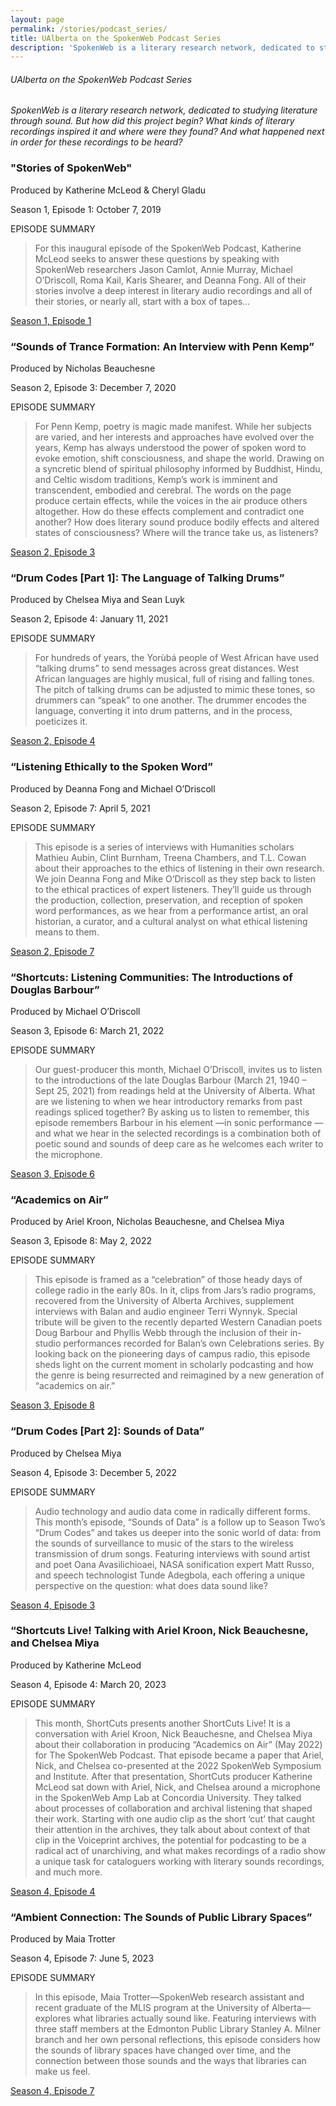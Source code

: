 ```yaml
---
layout: page
permalink: /stories/podcast_series/
title: UAlberta on the SpokenWeb Podcast Series
description: 'SpokenWeb is a literary research network, dedicated to studying literature through sound. But how did this project begin? What kinds of literary recordings inspired it and where were they found? And what happened next in order for these recordings to be heard?'
---
```


<h6 class="page-title">UAlberta on the SpokenWeb Podcast Series</h6>


*SpokenWeb is a literary research network, dedicated to studying literature through sound. But how did this project begin? What kinds of literary recordings inspired it and where were they found? And what happened next in order for these recordings to be heard?*





### **"Stories of SpokenWeb"**

Produced by Katherine McLeod & Cheryl Gladu

Season 1, Episode 1: October 7, 2019

EPISODE SUMMARY

> For this inaugural episode of the SpokenWeb Podcast, Katherine McLeod seeks to answer these questions by speaking with SpokenWeb researchers Jason Camlot, Annie Murray, Michael O’Driscoll, Roma Kail, Karis Shearer, and Deanna Fong. All of their stories involve a deep interest in literary audio recordings and all of their stories, or nearly all, start with a box of tapes…


[Season 1, Episode 1](https://spokenweb.ca/podcast/episodes/stories-of-spokenweb/)



### **“Sounds of Trance Formation: An Interview with Penn Kemp”**

Produced by Nicholas Beauchesne

Season 2, Episode 3: December 7, 2020

EPISODE SUMMARY

> For Penn Kemp, poetry is magic made manifest. While her subjects are varied, and her interests and approaches have evolved over the years, Kemp has always understood the power of spoken word to evoke emotion, shift consciousness, and shape the world. Drawing on a syncretic blend of spiritual philosophy informed by Buddhist, Hindu, and Celtic wisdom traditions, Kemp’s work is imminent and transcendent, embodied and cerebral. The words on the page produce certain effects, while the voices in the air produce others altogether. How do these effects complement and contradict one another? How does literary sound produce bodily effects and altered states of consciousness? Where will the trance take us, as listeners?

 [Season 2, Episode 3](https://spokenweb.ca/podcast/episodes/sounds-of-trance-formation-an-interview-with-penn-kemp/)
 


### **“Drum Codes [Part 1]: The Language of Talking Drums”**

Produced by Chelsea Miya and Sean Luyk

Season 2, Episode 4: January 11, 2021


EPISODE SUMMARY

> For hundreds of years, the Yorùbá people of West African have used “talking drums” to send messages across great distances. West African languages are highly musical, full of rising and falling tones. The pitch of talking drums can be adjusted to mimic these tones, so drummers can “speak” to one another. The drummer encodes the language, converting it into drum patterns, and in the process, poeticizes it. 

 [Season 2, Episode 4](https://spokenweb.ca/podcast/episodes/drum-codes-pt-1-the-language-of-talking-drums/)


 
### **“Listening Ethically to the Spoken Word”**

Produced by Deanna Fong and Michael O’Driscoll

Season 2, Episode 7: April 5, 2021

EPISODE SUMMARY

> This episode is a series of interviews with Humanities scholars Mathieu Aubin, Clint Burnham, Treena Chambers, and T.L. Cowan about their approaches to the ethics of listening in their own research. We join Deanna Fong and Mike O’Driscoll as they step back to listen to the ethical practices of expert listeners. They’ll guide us through the production, collection, preservation, and reception of spoken word performances, as we hear from a performance artist, an oral historian, a curator, and a cultural analyst on what ethical listening means to them.

[Season 2, Episode 7](https://spokenweb.ca/podcast/episodes/listening-ethically-to-the-spoken-word/)



### **“Shortcuts: Listening Communities: The Introductions of Douglas Barbour”**

Produced by Michael O’Driscoll

Season 3, Episode 6: March 21, 2022

EPISODE SUMMARY 

> Our guest-producer this month, Michael O’Driscoll, invites us to listen to the introductions of the late Douglas Barbour (March 21, 1940 – Sept 25, 2021) from readings held at the University of Alberta. What are we listening to when we hear introductory remarks from past readings spliced together? By asking us to listen to remember, this episode remembers Barbour in his element —in sonic performance — and what we hear in the selected recordings is a combination both of poetic sound and sounds of deep care as he welcomes each writer to the microphone. 

 [Season 3, Episode 6](https://spokenweb.ca/podcast/episodes/listening-communities-the-introductions-of-douglas-barbour/)



### **“Academics on Air”**
Produced by Ariel Kroon, Nicholas Beauchesne, and Chelsea Miya

Season 3, Episode 8: May 2, 2022

EPISODE SUMMARY 

> This episode is framed as a “celebration” of those heady days of college radio in the early 80s. In it, clips from Jars’s radio programs, recovered from the University of Alberta Archives, supplement interviews with Balan and audio engineer Terri Wynnyk. Special tribute will be given to the recently departed Western Canadian poets Doug Barbour and Phyllis Webb through the inclusion of their in-studio performances recorded for Balan’s own Celebrations series. By looking back on the pioneering days of campus radio, this episode sheds light on the current moment in scholarly podcasting and how the genre is being resurrected and reimagined by a new generation of “academics on air.”

[Season 3, Episode 8](https://spokenweb.ca/podcast/episodes/academics-on-air/)



### **“Drum Codes [Part 2]: Sounds of Data”**

Produced by Chelsea Miya

Season 4, Episode 3: December  5, 2022

EPISODE SUMMARY 

> Audio technology and audio data come in radically different forms. This month’s episode, “Sounds of Data” is a follow up to Season Two’s “Drum Codes” and takes us deeper into the sonic world of data: from the sounds of surveillance to music of the stars to the wireless transmission of drum songs. Featuring interviews with sound artist and poet Oana Avasilichioaei, NASA sonification expert Matt Russo, and speech technologist Tunde Adegbola, each offering a unique perspective on the question: what does data sound like?

[Season 4, Episode 3](https://spokenweb.ca/podcast/episodes/drum-codes-part-2-sounds-of-data/)



### **“Shortcuts Live! Talking with Ariel Kroon, Nick Beauchesne, and Chelsea Miya**

Produced by Katherine McLeod

Season 4, Episode 4: March 20, 2023

EPISODE SUMMARY 

> This month, ShortCuts presents another ShortCuts Live! It is a conversation with Ariel Kroon, Nick Beauchesne, and Chelsea Miya about their collaboration in producing “Academics on Air” (May 2022) for The SpokenWeb Podcast. That episode became a paper that Ariel, Nick, and Chelsea co-presented at the 2022 SpokenWeb Symposium and Institute. After that presentation, ShortCuts producer Katherine McLeod sat down with Ariel, Nick, and Chelsea around a microphone in the SpokenWeb Amp Lab at Concordia University. They talked about processes of collaboration and archival listening that shaped their work. Starting with one audio clip as the short ‘cut’ that caught their attention in the archives, they talk about about context of that clip in the Voiceprint archives, the potential for podcasting to be a radical act of unarchiving, and what makes recordings of a radio show a unique task for cataloguers working with literary sounds recordings, and much more.

[Season 4, Episode 4](https://spokenweb.ca/podcast/episodes/shortcuts-live-talking-with-ariel-kroon-nick-beauchesne-and-chelsea-miya/)



### **“Ambient Connection: The Sounds of Public Library Spaces”**

Produced by Maia Trotter

Season 4, Episode 7: June 5, 2023

EPISODE SUMMARY

> In this episode, Maia Trotter—SpokenWeb research assistant and recent graduate of the MLIS program at the University of Alberta—explores what libraries actually sound like. Featuring interviews with three staff members at the Edmonton Public Library Stanley A. Milner branch and her own personal reflections, this episode considers how the sounds of library spaces have changed over time, and the connection between those sounds and the ways that libraries can make us feel.

[Season 4, Episode 7](https://spokenweb.ca/podcast/episodes/ambient-connection-the-sounds-of-public-library-spaces/)







